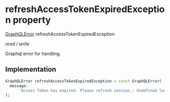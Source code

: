 


# refreshAccessTokenExpiredException property







[GraphQLError](https://pub.dev/documentation/gql_exec/1.0.1-alpha+1690479830973/execution/GraphQLError-class.html) refreshAccessTokenExpiredException
  
_<span class="feature">read / write</span>_



<p>Graphql error for handling.</p>



## Implementation

```dart
GraphQLError refreshAccessTokenExpiredException = const GraphQLError(
  message:
      'Access Token has expired. Please refresh session.: Undefined location',
);
```







